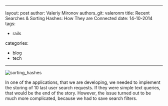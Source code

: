 
---
layout: post
author: Valeriy Mironov
authors_git: valeronm
title: Recent Searches & Sorting Hashes: How They are Connected
date: 14-10-2014
tags:
- rails

categories:
- blog
- tech
---

![sorting_hashes](https://farm4.staticflickr.com/3954/14914812874_021a2414a1.jpg)

In one of the applications, that we are developing, we needed to implement the storing of 10 last user search requests. If they were simple text queries, that would be the end of the story. However, the issue turned out to be much more complicated, because we had to save search filters.

<!--cut-->


